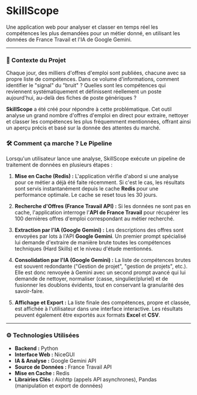 # SkillScope

Une application web pour analyser et classer en temps réel les compétences les plus demandées pour un métier donné, en utilisant les données de France Travail et l'IA de Google Gemini.

---

### 🚀 Contexte du Projet

Chaque jour, des milliers d'offres d'emploi sont publiées, chacune avec sa propre liste de compétences. Dans ce volume d'informations, comment identifier le "signal" du "bruit" ? Quelles sont les compétences qui reviennent systématiquement et définissent réellement un poste aujourd'hui, au-delà des fiches de poste génériques ?

**SkillScope** a été créé pour répondre à cette problématique. Cet outil analyse un grand nombre d'offres d'emploi en direct pour extraire, nettoyer et classer les compétences les plus fréquemment mentionnées, offrant ainsi un aperçu précis et basé sur la donnée des attentes du marché.

### 🛠️ Comment ça marche ? Le Pipeline

Lorsqu'un utilisateur lance une analyse, SkillScope exécute un pipeline de traitement de données en plusieurs étapes :

1.  **Mise en Cache (Redis) :** L'application vérifie d'abord si une analyse pour ce métier a déjà été faite récemment. Si c'est le cas, les résultats sont servis instantanément depuis le cache **Redis** pour une performance optimale. Le cache se reset tous les 30 jours.

2.  **Recherche d'Offres (France Travail API) :** Si les données ne sont pas en cache, l'application interroge l'**API de France Travail** pour récupérer les 100 dernières offres d'emploi correspondant au métier recherché.

3.  **Extraction par l'IA (Google Gemini) :** Les descriptions des offres sont envoyées par lots à l'API **Google Gemini**. Un premier prompt spécialisé lui demande d'extraire de manière brute toutes les compétences techniques (Hard Skills) et le niveau d'étude mentionnés.

4.  **Consolidation par l'IA (Google Gemini) :** La liste de compétences brutes est souvent redondante ("Gestion de projet", "gestion de projets", etc.). Elle est donc renvoyée à Gemini avec un second prompt avancé qui lui demande de nettoyer, normaliser (casse, singulier/pluriel) et de fusionner les doublons évidents, tout en conservant la granularité des savoir-faire.

5.  **Affichage et Export :** La liste finale des compétences, propre et classée, est affichée à l'utilisateur dans une interface interactive. Les résultats peuvent également être exportés aux formats **Excel** et **CSV**.

---

### ⚙️ Technologies Utilisées

* **Backend :** Python
* **Interface Web :** NiceGUI
* **IA & Analyse :** Google Gemini API
* **Source de Données :** France Travail API
* **Mise en Cache :** Redis
* **Librairies Clés :** Aiohttp (appels API asynchrones), Pandas (manipulation et export de données)